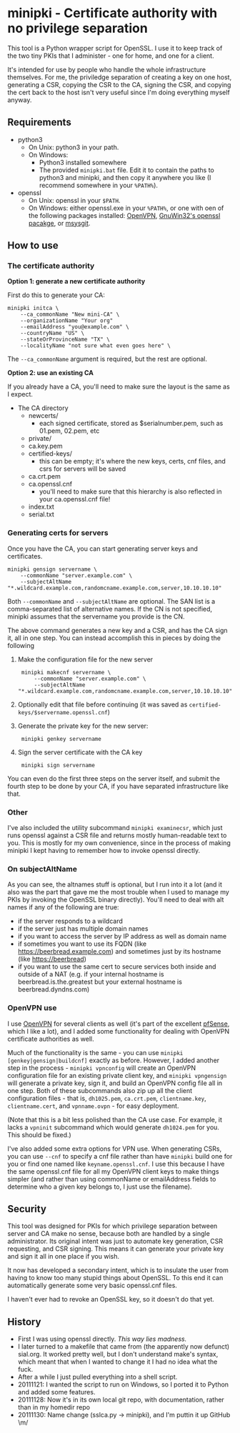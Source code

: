 # minipki - Certificate authority with no privilege separation

This tool is a Python wrapper script for OpenSSL. I use it to keep track of the two tiny PKIs that I administer - one for home, and one for a client. 

It's intended for use by people who handle the whole infrastructure themselves. For me, the priviledge separation of creating a key on one host, generating a CSR, copying the CSR to the CA, signing the CSR, and copying the cert back to the host isn't very useful since I'm doing everything myself anyway.

## Requirements

- python3
    - On Unix: python3 in your path. 
    - On Windows: 
        - Python3 installed somewhere
        - The provided `minipki.bat` file. Edit it to contain the paths to python3 and minipki, and 
          then copy it anywhere you like (I recommend somewhere in your `%PATH%`).
- openssl
  - On Unix: openssl in your `$PATH`.
  - On Windows: either openssl.exe in your `%PATH%`, or one with oen of the following packages installed: [OpenVPN](http://openvpn.net/), [GnuWin32's openssl pacakge](http://gnuwin32.sourceforge.net/packages/openssl.htm), or [msysgit](https://git.wiki.kernel.org/).

## How to use

### The certificate authority

**Option 1: generate a new certificate authority**

First do this to generate your CA: 

    minipki initca \
        --ca_commonName "New mini-CA" \ 
        --organizationName "Your org"
        --emailAddress "you@example.com" \
        --countryName "US" \
        --stateOrProvinceName "TX" \
        --localityName "not sure what even goes here" \

The `--ca_commonName` argument is required, but the rest are optional. 

**Option 2: use an existing CA**

If you already have a CA, you'll need to make sure the layout is the same as I expect. 

- The CA directory
    - newcerts/
        - each signed certificate, stored as $serialnumber.pem, such as 01.pem, 02.pem, etc
    - private/
    - ca.key.pem
    - certified-keys/
        - this can be empty; it's where the new keys, certs, cnf files, and csrs for servers will be saved
    - ca.crt.pem
    - ca.openssl.cnf
        - you'll need to make sure that this hierarchy is also reflected in your ca.openssl.cnf file! 
    - index.txt
    - serial.txt

### Generating certs for servers

Once you have the CA, you can start generating server keys and certificates.

    minipki gensign servername \
        --commonName "server.example.com" \
        --subjectAltName "*.wildcard.example.com,randomcname.example.com,server,10.10.10.10"

Both `--commonName` and `--subjectAltName` are optional. The SAN list is a comma-separated list of alternative names. If the CN is not specified, minipki assumes that the servername you provide is the CN. 

The above command generates a new key and a CSR, and has the CA sign it, all in one step. You can instead accomplish this in pieces by doing the following

1. Make the configuration file for the new server

        minipki makecnf servername \
            --commonName "server.example.com" \
            --subjectAltName "*.wildcard.example.com,randomcname.example.com,server,10.10.10.10"

2. Optionally edit that file before continuing (it was saved as `certified-keys/$servername.openssl.cnf`)

3. Generate the private key for the new server:

        minipki genkey servername 

4. Sign the server certificate with the CA key

        minipki sign servername

You can even do the first three steps on the server itself, and submit the fourth step to be done by your CA, if you have separated infrastructure like that. 

### Other

I've also included the utility subcommand `minipki examinecsr`, which just runs openssl against a CSR file and returns mostly human-readable text to you. This is mostly for my own convenience, since in the process of making minipki I kept having to remember how to invoke openssl directly. 

### On subjectAltName

As you can see, the altnames stuff is optional, but I run into it a lot (and it also was the part that gave me the most trouble when I used to manage my PKIs by invoking the OpenSSL binary directly). You'll need to deal with alt names if any of the following are true:

- if the server responds to a wildcard
- if the server just has multiple domain names
- if you want to access the server by IP address as well as domain name
- if sometimes you want to use its FQDN (like <https://beerbread.example.com>) and sometimes just by its hostname (like <https://beerbread>)
- if you want to use the same cert to secure services both inside and outside of a NAT (e.g. if your internal hostname is beerbread.is.the.greatest but your external hostname is beerbread.dyndns.com)

### OpenVPN use

I use [OpenVPN](http://openvpn.net/index.php/open-source/downloads.html) for several clients as well (it's part of the excellent [pfSense](http://www.pfsense.org/), which I like a lot), and I added some functionality for dealing with OpenVPN certificate authorities as well. 

Much of the functionality is the same - you can use `minipki [genkey|gensign|buildcnf]` exactly as before. However, I added another step in the process - `minipki vpnconfig` will create an OpenVPN configuration file for an existing private client key, and `minipki vpngensign` will generate a private key, sign it, and build an OpenVPN config file all in one step. Both of these subcommands also zip up all the client configuration files - that is, `dh1025.pem`, `ca.crt.pem`, `clientname.key`, `clientname.cert`, and `vpnname.ovpn` - for easy deployment. 

(Note that this is a bit less polished than the CA use case. For example, it lacks a `vpninit` subcommand which would generate `dh1024.pem` for you. This should be fixed.)

I've also added some extra options for VPN use. When generating CSRs, you can use `--cnf` to specify a cnf file rather than have `minipki` build one for you or find one named like `keyname.openssl.cnf`. I use this because I have the same openssl.cnf file for all my OpenVPN client keys to make things simpler (and rather than using commonName or emailAddress fields to determine who a given key belongs to, I just use the filename). 

## Security

This tool was designed for PKIs for which privilege separation between server and CA make no sense, because both are handled by a single administrator. Its original intent was just to automate key generation, CSR requesting, and CSR signing. This means it can generate your private key and sign it all in one place if you wish. 

It now has developed a secondary intent, which is to insulate the user from having to know too many stupid things about OpenSSL. To this end it can automatically generate some very basic openssl.cnf files.

I haven't ever had to revoke an OpenSSL key, so it doesn't do that yet. 

## History

- First I was using openssl directly. *This way lies madness.* 
- I later turned to a makefile that came from (the apparently now defunct) sial.org. It worked pretty well, but I don't understand make's syntax, which meant that when I wanted to change it I had no idea what the fuck. 
- After a while I just pulled everything into a shell script. 
- 20111121: I wanted the script to run on Windows, so I ported it to Python and added some features. 
- 20111128: Now it's in its own local git repo, with documentation, rather than in my homedir repo
- 20111130: Name change (sslca.py -> minipki), and I'm puttin it up GitHub \m/


